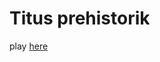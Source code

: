 # Titus prehistorik

play [here](https://rawgit.valky.eu/gabonator/Projects/refs/heads/master/CicoJit/gamelib/prehistorik/js)